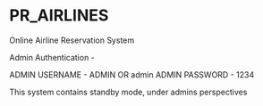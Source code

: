 # PR_AIRLINES
Online Airline Reservation System


Admin Authentication - 

ADMIN USERNAME - ADMIN OR admin
ADMIN PASSWORD - 1234

This system contains standby mode, under admins perspectives
